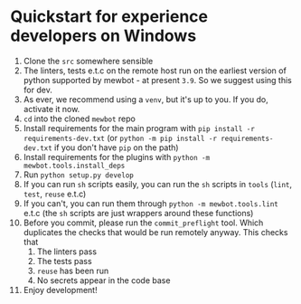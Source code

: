 
# Quickstart for experience developers on Windows

1) Clone the `src` somewhere sensible
2) The linters, tests e.t.c on the remote host run on the earliest version of python supported by mewbot - at present `3.9`. So we suggest using this for dev.
3) As ever, we recommend using a `venv`, but it's up to you. If you do, activate it now.
4) `cd` into the cloned `mewbot` repo
5) Install requirements for the main program with `pip install -r requirements-dev.txt` (or `python -m pip install -r requirements-dev.txt` if you don't have `pip` on the path)
6) Install requirements for the plugins with `python -m mewbot.tools.install_deps`
7) Run `python setup.py develop`
8) If you can run `sh` scripts easily, you can run the `sh` scripts in `tools` (`lint`, `test`, `reuse` e.t.c)
9) If you can't, you can run them through `python -m mewbot.tools.lint` e.t.c (the `sh` scripts are just wrappers around these functions)
10) Before you commit, please run the `commit_preflight` tool. Which duplicates the checks that would be run remotely anyway. This checks that
    1) The linters pass
    2) The tests pass
    3) `reuse` has been run
    4) No secrets appear in the code base
11) Enjoy development!